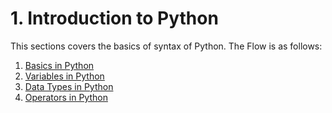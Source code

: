 # 1. Introduction to Python

This sections covers the basics of syntax of Python. The Flow is as follows:

1. [Basics in Python](https://github.com/Anirudh-rao/Problem-Solving-With-Python/blob/main/1.Introduction/Basics.ipynb)
2. [Variables in Python](https://github.com/Anirudh-rao/Problem-Solving-With-Python/blob/main/1.Introduction/Operators.ipynb)
3. [Data Types in Python](https://github.com/Anirudh-rao/Problem-Solving-With-Python/blob/main/1.Introduction/Datatypes.ipynb)
4. [Operators in Python](https://github.com/Anirudh-rao/Problem-Solving-With-Python/blob/main/1.Introduction/Operators.ipynb)

